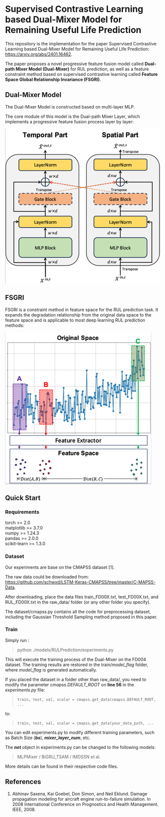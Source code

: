 # Supervised Contrastive Learning based Dual-Mixer Model for Remaining Useful Life Prediction
This repository is the implementation for the paper Supervised Contrastive Learning based Dual-Mixer Model for Remaining Useful Life Prediction: https://arxiv.org/abs/2401.16462. 

The paper proposes a novel progressive feature fusion model called **Dual-path Mixer Model (Dual-Mixer)** for RUL prediction, 
as well as a feature constraint method based on supervised contrastive learning called **Feature Space Global Relationship Invariance (FSGRI)**.

## Dual-Mixer Model
The Dual-Mixer Model is constructed based on multi-layer MLP. 

The core module of this model is the Dual-path Mixer Layer, which implements a progressive feature fusion process layer by layer:

![Layer Structure](.assets/layer_structure.png "Dual-Mixer Layer")

## FSGRI
FSGRI is a constraint method in feature space for the RUL prediction task. It expands the degradation relationship 
from the original data space to the feature space and is applicable to most deep learning RUL prediction methods:

![FSGRI](.assets/FSGRI.png "FSGRI")

## Quick Start

### Requirements
torch >= 2.0  
matplotlib >= 3.7.0  
numpy >= 1.24.3  
pandas >= 2.0.0  
scikit-learn >= 1.3.0

### Dataset
Our experiments are base on the CMAPSS dataset [1]. 

The raw data could be downloaded from: https://github.com/schwxd/LSTM-Keras-CMAPSS/tree/master/C-MAPSS-Data.

After downloading, place the data files train_FD00X.txt, test_FD00X.txt, 
and RUL_FD00X.txt in the raw_data/ folder (or any other folder you specify).

The dataset/cmapss.py contains all the code for preprocessing dataset, including the Gaussian Threshold Sampling method proposed
in this paper.

### Train
Simply run :
> python ./models/RULPrediction/experiments.py

This will execute the training process of the Dual-Mixer on the FD004 dataset. The training results are restored in
the train/*model_flag* folder, where *model_flag* is generated automatically.

If you placed the dataset in a folder other than raw_data/, you need to modify the parameter 
*cmapss.DEFAULT_ROOT* on **line 56** in the *experiments.py* file:
>     train, test, val, scalar = cmapss.get_data(cmapss.DEFAULT_ROOT, ...

to:
>     train, test, val, scalar = cmapss.get_data(your_data_path, ...

You can edit experiments.py to modify different training parameters, such as Batch Size (***bs***), ***mixer_layer_num***, etc.

The ***net*** object in experiments.py can be changed to the following models:
> MLPMixer / BiGRU_TSAM / IMDSSN et al.

More details can be found in their respective code files.


## References
1. Abhinav Saxena, Kai Goebel, Don Simon, and Neil Eklund. Damage propagation modeling for aircraft engine run-to-failure simulation. In
2008 International Conference on Prognostics and Health Management. IEEE, 2008.
